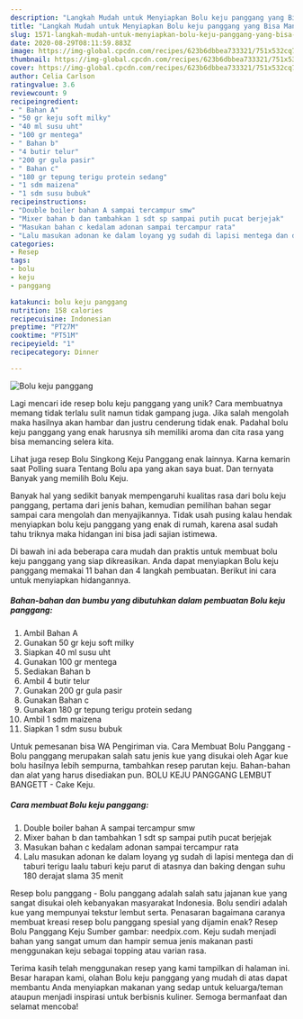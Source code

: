 ```yaml
---
description: "Langkah Mudah untuk Menyiapkan Bolu keju panggang yang Bisa Manjain Lidah"
title: "Langkah Mudah untuk Menyiapkan Bolu keju panggang yang Bisa Manjain Lidah"
slug: 1571-langkah-mudah-untuk-menyiapkan-bolu-keju-panggang-yang-bisa-manjain-lidah
date: 2020-08-29T08:11:59.883Z
image: https://img-global.cpcdn.com/recipes/623b6dbbea733321/751x532cq70/bolu-keju-panggang-foto-resep-utama.jpg
thumbnail: https://img-global.cpcdn.com/recipes/623b6dbbea733321/751x532cq70/bolu-keju-panggang-foto-resep-utama.jpg
cover: https://img-global.cpcdn.com/recipes/623b6dbbea733321/751x532cq70/bolu-keju-panggang-foto-resep-utama.jpg
author: Celia Carlson
ratingvalue: 3.6
reviewcount: 9
recipeingredient:
- " Bahan A"
- "50 gr keju soft milky"
- "40 ml susu uht"
- "100 gr mentega"
- " Bahan b"
- "4 butir telur"
- "200 gr gula pasir"
- " Bahan c"
- "180 gr tepung terigu protein sedang"
- "1 sdm maizena"
- "1 sdm susu bubuk"
recipeinstructions:
- "Double boiler bahan A sampai tercampur smw"
- "Mixer bahan b dan tambahkan 1 sdt sp sampai putih pucat berjejak"
- "Masukan bahan c kedalam adonan sampai tercampur rata"
- "Lalu masukan adonan ke dalam loyang yg sudah di lapisi mentega dan di taburi terigu laalu taburi keju parut di atasnya dan baking dengan suhu 180 derajat slama 35 menit"
categories:
- Resep
tags:
- bolu
- keju
- panggang

katakunci: bolu keju panggang 
nutrition: 158 calories
recipecuisine: Indonesian
preptime: "PT27M"
cooktime: "PT51M"
recipeyield: "1"
recipecategory: Dinner

---
```



![Bolu keju panggang](https://img-global.cpcdn.com/recipes/623b6dbbea733321/751x532cq70/bolu-keju-panggang-foto-resep-utama.jpg)

Lagi mencari ide resep bolu keju panggang yang unik? Cara membuatnya memang tidak terlalu sulit namun tidak gampang juga. Jika salah mengolah maka hasilnya akan hambar dan justru cenderung tidak enak. Padahal bolu keju panggang yang enak harusnya sih memiliki aroma dan cita rasa yang bisa memancing selera kita.

Lihat juga resep Bolu Singkong Keju Panggang enak lainnya. Karna kemarin saat Polling suara Tentang Bolu apa yang akan saya buat. Dan ternyata Banyak yang memilih Bolu Keju.

Banyak hal yang sedikit banyak mempengaruhi kualitas rasa dari bolu keju panggang, pertama dari jenis bahan, kemudian pemilihan bahan segar sampai cara mengolah dan menyajikannya. Tidak usah pusing kalau hendak menyiapkan bolu keju panggang yang enak di rumah, karena asal sudah tahu triknya maka hidangan ini bisa jadi sajian istimewa.


Di bawah ini ada beberapa cara mudah dan praktis untuk membuat bolu keju panggang yang siap dikreasikan. Anda dapat menyiapkan Bolu keju panggang memakai 11 bahan dan 4 langkah pembuatan. Berikut ini cara untuk menyiapkan hidangannya.

<!--inarticleads1-->

##### Bahan-bahan dan bumbu yang dibutuhkan dalam pembuatan Bolu keju panggang:

1. Ambil  Bahan A
1. Gunakan 50 gr keju soft milky
1. Siapkan 40 ml susu uht
1. Gunakan 100 gr mentega
1. Sediakan  Bahan b
1. Ambil 4 butir telur
1. Gunakan 200 gr gula pasir
1. Gunakan  Bahan c
1. Gunakan 180 gr tepung terigu protein sedang
1. Ambil 1 sdm maizena
1. Siapkan 1 sdm susu bubuk


Untuk pemesanan bisa WA Pengiriman via. Cara Membuat Bolu Panggang - Bolu panggang merupakan salah satu jenis kue yang disukai oleh Agar kue bolu hasilnya lebih sempurna, tambahkan resep parutan keju. Bahan-bahan dan alat yang harus disediakan pun. BOLU KEJU PANGGANG LEMBUT BANGETT - Cake Keju. 

<!--inarticleads2-->

##### Cara membuat Bolu keju panggang:

1. Double boiler bahan A sampai tercampur smw
1. Mixer bahan b dan tambahkan 1 sdt sp sampai putih pucat berjejak
1. Masukan bahan c kedalam adonan sampai tercampur rata
1. Lalu masukan adonan ke dalam loyang yg sudah di lapisi mentega dan di taburi terigu laalu taburi keju parut di atasnya dan baking dengan suhu 180 derajat slama 35 menit


Resep bolu panggang - Bolu panggang adalah salah satu jajanan kue yang sangat disukai oleh kebanyakan masyarakat Indonesia. Bolu sendiri adalah kue yang mempunyai tekstur lembut serta. Penasaran bagaimana caranya membuat kreasi resep bolu panggang spesial yang dijamin enak? Resep Bolu Panggang Keju Sumber gambar: needpix.com. Keju sudah menjadi bahan yang sangat umum dan hampir semua jenis makanan pasti menggunakan keju sebagai topping atau varian rasa. 

Terima kasih telah menggunakan resep yang kami tampilkan di halaman ini. Besar harapan kami, olahan Bolu keju panggang yang mudah di atas dapat membantu Anda menyiapkan makanan yang sedap untuk keluarga/teman ataupun menjadi inspirasi untuk berbisnis kuliner. Semoga bermanfaat dan selamat mencoba!
